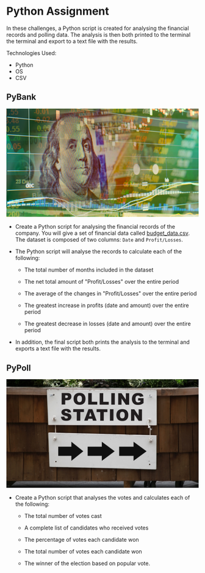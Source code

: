 # Python Assignment

In these challenges, a Python script is created for analysing the financial records and polling data. The analysis is then both printed to the terminal the terminal and export to a text file with the results.

Technologies Used:
* Python
* OS
* CSV

## PyBank

![Revenue](Images/revenue-per-lead.png)

* Create a Python script for analysing the financial records of the company. You will give a set of financial data called [budget_data.csv](PyBank/Resources/budget_data.csv). The dataset is composed of two columns: `Date` and `Profit/Losses`. 

* The Python script will analyse the records to calculate each of the following:

  * The total number of months included in the dataset

  * The net total amount of "Profit/Losses" over the entire period

  * The average of the changes in "Profit/Losses" over the entire period

  * The greatest increase in profits (date and amount) over the entire period

  * The greatest decrease in losses (date and amount) over the entire period

* In addition, the final script both prints the analysis to the terminal and exports a text file with the results.

## PyPoll

![Vote Counting](Images/Vote_counting.png)


* Create a Python script that analyses the votes and calculates each of the following:

  * The total number of votes cast

  * A complete list of candidates who received votes

  * The percentage of votes each candidate won

  * The total number of votes each candidate won

  * The winner of the election based on popular vote.

